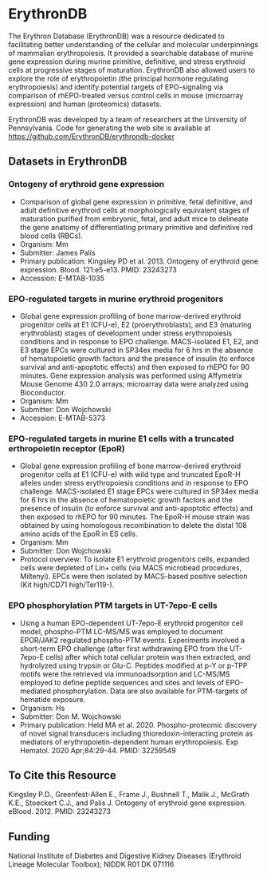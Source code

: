 # ErythronDB
The Erythron Database (ErythronDB) was a resource dedicated to facilitating better understanding of the cellular and molecular underpinnings of mammalian erythropoiesis. It provided a searchable database of murine gene expression during murine primitive, definitive, and stress erythroid cells at progressive stages of maturation. ErythronDB also allowed users to explore the role of erythropoietin (the principal hormone regulating erythropoiesis) and identify potential targets of EPO-signaling via comparison of rhEPO-treated versus control cells in mouse (microarray expression) and human (proteomics) datasets.

ErythronDB was developed by a team of researchers at the University of Pennsylvania. Code for generating the web site is available at https://github.com/ErythronDB/erythrondb-docker

## Datasets in ErythronDB
### Ontogeny of erythroid gene expression
- Comparison of global gene expression in primitive, fetal definitive, and adult definitive erythroid cells at morphologically equivalent stages of maturation purified from embryonic, fetal, and adult mice to delineate the gene anatomy of differentiating primary primitive and definitive red blood cells (RBCs).
- Organism: Mm
- Submitter: James Palis
- Primary publication: Kingsley PD et al. 2013. Ontogeny of erythroid gene expression. Blood. 121:e5-e13. PMID: 23243273
- Accession: E-MTAB-1035

### EPO-regulated targets in murine erythroid progenitors
- Global gene expression profiling of bone marrow-derived erythroid progenitor cells at E1 (CFU-e), E2 (proerythroblasts), and E3 (maturing erythroblast) stages of development under stress erythropoiesis conditions and in response to EPO challenge. MACS-isolated E1, E2, and E3 stage EPCs were cultured in SP34ex media for 6 hrs in the absence of hematopoietic growth factors and the presence of insulin (to enforce survival and anti-apoptotic effects) and then exposed to rhEPO for 90 minutes. Gene expression analysis was performed using Affymetrix Mouse Genome 430 2.0 arrays; microarray data were analyzed using Bioconductor.
- Organism: Mm
- Submitter: Don Wojchowski
- Accession: E-MTAB-5373

### EPO-regulated targets in murine E1 cells with a truncated erthropoietin receptor (EpoR)
- Global gene expression profiling of bone marrow-derived erythroid progenitor cells at E1 (CFU-e) with wild type and truncated EpoR-H alleles under stress erythropoiesis conditions and in response to EPO challenge. MACS-isolated E1 stage EPCs were cultured in SP34ex media for 6 hrs in the absence of hematopoietic growth factors and the presence of insulin (to enforce survival and anti-apoptotic effects) and then exposed to rhEPO for 90 minutes. The EpoR-H mouse strain was obtained by using homologous recombination to delete the distal 108 amino acids of the EpoR in ES cells.
- Organism: Mm
- Submitter: Don Wojchowski
- Protocol overview: To isolate E1 erythroid progenitors cells, expanded cells were depleted of Lin+ cells (via MACS microbead procedures, Miltenyi). EPCs were then isolated by MACS-based positive selection (Kit high/CD71 high/Ter119-).

### EPO phosphorylation PTM targets in UT-7epo-E cells
- Using a human EPO-dependent UT-7epo-E erythroid progenitor cell model, phospho-PTM LC-MS/MS was employed to document EPOR/JAK2 regulated phospho-PTM events. Experiments involved a short-term EPO challenge (after first withdrawing EPO from the UT-7epo-E cells) after which total cellular protein was then extracted, and hydrolyzed using trypsin or Glu-C. Peptides modified at p-Y or p-TPP motifs were the retrieved via immunoadsorption and LC-MS/MS employed to define peptide sequences and sites and levels of EPO-mediated phosphorylation. Data are also available for PTM-targets of hematide exposure.
- Organism: Hs
- Submitter: Don M. Wojchowski
- Primary publication: Held MA et al. 2020. Phospho-proteomic discovery of novel signal transducers including thioredoxin-interacting protein as mediators of erythropoietin-dependent human erythropoiesis. Exp Hematol. 2020 Apr;84:29-44. PMID: 32259549 

## To Cite this Resource

Kingsley P.D., Greenfest-Allen E., Frame J., Bushnell T., Malik J., McGrath K.E., Stoeckert C.J., and Palis J. Ontogeny of erythroid gene expression. eBlood. 2012. PMID: 23243273

## Funding

National Institute of Diabetes and Digestive Kidney Diseases (Erythroid Lineage Molecular Toolbox); NIDDK R01 DK 071116
